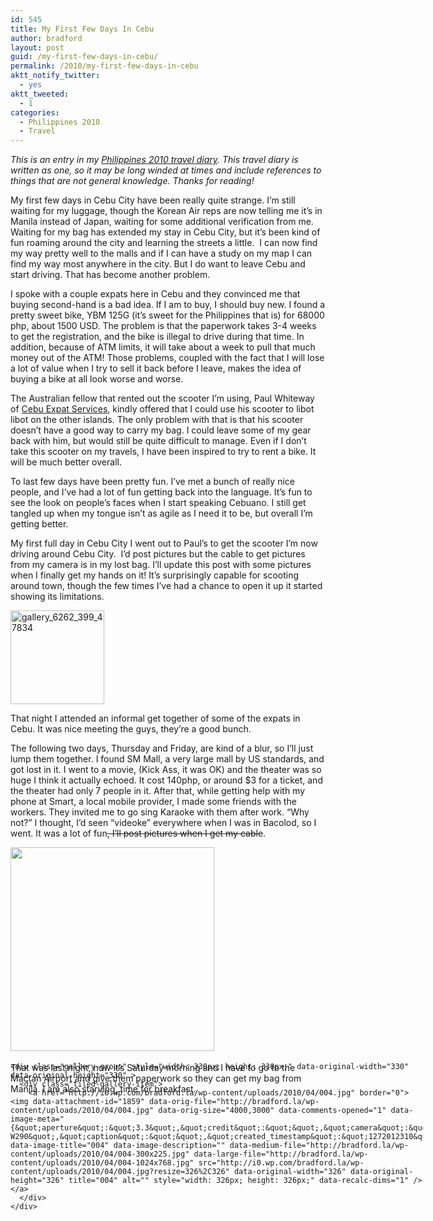 ```yaml
---
id: 545
title: My First Few Days In Cebu
author: bradford
layout: post
guid: /my-first-few-days-in-cebu/
permalink: /2010/my-first-few-days-in-cebu
aktt_notify_twitter:
  - yes
aktt_tweeted:
  - 1
categories:
  - Philippines 2010
  - Travel
---
```

*This is an entry in my *[*Philippines 2010 travel diary*][1]*. This travel diary is written as one, so it may be long winded at times and include references to things that are not general knowledge. Thanks for reading!*

My first few days in Cebu City have been really quite strange. I’m still waiting for my luggage, though the Korean Air reps are now telling me it’s in Manila instead of Japan, waiting for some additional verification from me. Waiting for my bag has extended my stay in Cebu City, but it’s been kind of fun roaming around the city and learning the streets a little.  I can now find my way pretty well to the malls and if I can have a study on my map I can find my way most anywhere in the city. But I do want to leave Cebu and start driving. That has become another problem.

<!--more-->

I spoke with a couple expats here in Cebu and they convinced me that buying second-hand is a bad idea. If I am to buy, I should buy new. I found a pretty sweet bike, YBM 125G (it’s sweet for the Philippines that is) for 68000 php, about 1500 USD. The problem is that the paperwork takes 3-4 weeks to get the registration, and the bike is illegal to drive during that time. In addition, because of ATM limits, it will take about a week to pull that much money out of the ATM! Those problems, coupled with the fact that I will lose a lot of value when I try to sell it back before I leave, makes the idea of buying a bike at all look worse and worse.

The Australian fellow that rented out the scooter I’m using, Paul Whiteway of <a href="www.cebuexpatservices.com" target="_blank">Cebu Expat Services</a>, kindly offered that I could use his scooter to libot libot on the other islands. The only problem with that is that his scooter doesn&#8217;t have a good way to carry my bag. I could leave some of my gear back with him, but would still be quite difficult to manage. Even if I don’t take this scooter on my travels, I have been inspired to try to rent a bike. It will be much better overall.

To last few days have been pretty fun. I’ve met a bunch of really nice people, and I’ve had a lot of fun getting back into the language. It’s fun to see the look on people’s faces when I start speaking Cebuano. I still get tangled up when my tongue isn’t as agile as I need it to be, but overall I’m getting better.

My first full day in Cebu City I went out to Paul’s to get the scooter I’m now driving around Cebu City.  I’d post pictures but the cable to get pictures from my camera is in my lost bag. I’ll update this post with some pictures when I finally get my hands on it! It’s surprisingly capable for scooting around town, though the few times I’ve had a chance to open it up it started showing its limitations.

<img class="alignright size-thumbnail wp-image-1856" alt="gallery_6262_399_47834" src="http://bradford.la/wp-content/uploads/2010/04/gallery_6262_399_47834-150x150.jpg" width="150" height="150" />

That night I attended an informal get together of some of the expats in Cebu. It was nice meeting the guys, they’re a good bunch.

The following two days, Thursday and Friday, are kind of a blur, so I’ll just lump them together. I found SM Mall, a very large mall by US standards, and got lost in it. I went to a movie, (Kick Ass, it was OK) and the theater was so huge I think it actually echoed. It cost 140php, or around $3 for a ticket, and the theater had only 7 people in it. After that, while getting help with my phone at Smart, a local mobile provider, I made some friends with the workers. They invited me to go sing Karaoke with them after work. “Why not?” I thought, I’d seen “videoke” everywhere when I was in Bacolod, so I went. It was a lot of fun<span style="text-decoration: line-through;">, I’ll post pictures when I get my cable</span>.

<div class="tiled-gallery type-square tiled-gallery-unresized" data-original-width="660" data-carousel-extra='{&quot;blog_id&quot;:1,&quot;permalink&quot;:&quot;https:\/\/bradford.la\/2010\/my-first-few-days-in-cebu&quot;,&quot;likes_blog_id&quot;:59339976}' >
  <div class="gallery-row" style="width: 660px; height: 330px;" data-original-width="660" data-original-height="330" >
    <div class="gallery-group" style="width: 330px; height: 330px;" data-original-width="330" data-original-height="330" >
      <div class="tiled-gallery-item">
        <a href="http://i2.wp.com/bradford.la/wp-content/uploads/2010/04/006.jpg" border="0"> <img data-attachment-id="1860" data-orig-file="http://bradford.la/wp-content/uploads/2010/04/006.jpg" data-orig-size="3928,2902" data-comments-opened="1" data-image-meta="{&quot;aperture&quot;:&quot;3.3&quot;,&quot;credit&quot;:&quot;&quot;,&quot;camera&quot;:&quot;DSC-W290&quot;,&quot;caption&quot;:&quot;&quot;,&quot;created_timestamp&quot;:&quot;1272015313&quot;,&quot;copyright&quot;:&quot;&quot;,&quot;focal_length&quot;:&quot;5&quot;,&quot;iso&quot;:&quot;640&quot;,&quot;shutter_speed&quot;:&quot;0.0333333333333&quot;,&quot;title&quot;:&quot;&quot;}" data-image-title="006" data-image-description="" data-medium-file="http://bradford.la/wp-content/uploads/2010/04/006-300x221.jpg" data-large-file="http://bradford.la/wp-content/uploads/2010/04/006-1024x756.jpg" src="http://i2.wp.com/bradford.la/wp-content/uploads/2010/04/006.jpg?resize=326%2C326" data-original-width="326" data-original-height="326" title="006" alt="" style="width: 326px; height: 326px;" data-recalc-dims="1" /> </a>
      </div>
    </div>
    
    <div class="gallery-group" style="width: 330px; height: 330px;" data-original-width="330" data-original-height="330" >
      <div class="tiled-gallery-item">
        <a href="http://i0.wp.com/bradford.la/wp-content/uploads/2010/04/004.jpg" border="0"> <img data-attachment-id="1859" data-orig-file="http://bradford.la/wp-content/uploads/2010/04/004.jpg" data-orig-size="4000,3000" data-comments-opened="1" data-image-meta="{&quot;aperture&quot;:&quot;3.3&quot;,&quot;credit&quot;:&quot;&quot;,&quot;camera&quot;:&quot;DSC-W290&quot;,&quot;caption&quot;:&quot;&quot;,&quot;created_timestamp&quot;:&quot;1272012310&quot;,&quot;copyright&quot;:&quot;&quot;,&quot;focal_length&quot;:&quot;5&quot;,&quot;iso&quot;:&quot;400&quot;,&quot;shutter_speed&quot;:&quot;0.125&quot;,&quot;title&quot;:&quot;&quot;}" data-image-title="004" data-image-description="" data-medium-file="http://bradford.la/wp-content/uploads/2010/04/004-300x225.jpg" data-large-file="http://bradford.la/wp-content/uploads/2010/04/004-1024x768.jpg" src="http://i0.wp.com/bradford.la/wp-content/uploads/2010/04/004.jpg?resize=326%2C326" data-original-width="326" data-original-height="326" title="004" alt="" style="width: 326px; height: 326px;" data-recalc-dims="1" /> </a>
      </div>
    </div>
  </div>
</div>

That was last night, now it’s Saturday morning and I have to go to the Mactan Airport and give them paperwork so they can get my bag from Manila. I am also starving, time for breakfast.

 [1]: /category/travel/philippines-2010/